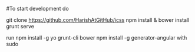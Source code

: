 #To start development do 

git clone https://github.com/HarishAtGitHub/icss
npm install & bower install 
grunt serve


run npm install -g yo grunt-cli bower 
npm install -g generator-angular 
with sudo 
